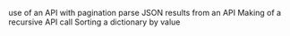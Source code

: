 use of an API with pagination
parse JSON results from an API
Making of a recursive API call
Sorting a dictionary by value
